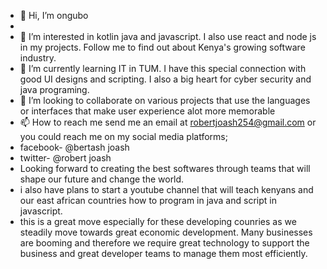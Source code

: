 - 👋 Hi, I’m ongubo
-
- 👀 I’m interested in kotlin java and javascript. I also use react and node js in my projects. Follow me to find out about Kenya's growing software industry.
- 🌱 I’m currently learning IT in TUM. I have this special connection with good UI designs and scripting. I also a big heart for cyber security and java programing.
- 💞️ I’m looking to collaborate on various projects that use the languages or interfaces that make user experience alot more memorable
- 📫 How to reach me send me an email at robertjoash254@gmail.com or you could reach me on my social media platforms;
-    facebook- @bertash joash
-    twitter- @robert joash
- Looking forward to creating the best softwares through teams that will shape our future and change the world.
- i also have plans to start a youtube channel that will teach kenyans and our east african countries how to program in java and script in javascript.
- this is a great move especially for these developing counries as we steadily move towards great economic development. Many businesses are booming and therefore we require great technology to support the business and great developer teams to manage them most efficiently.

<!---
prototypejsh/prototypejsh is a ✨ special ✨ repository because its `README.md` (this file) appears on your GitHub profile.
You can click the Preview link to take a look at your changes.
--->
